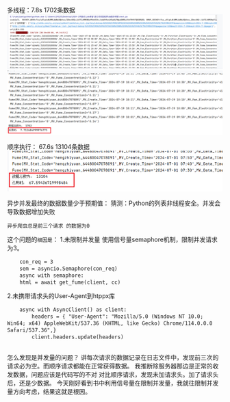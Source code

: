 


多线程：7.8s  1702条数据
![img.png](img.png)
![img_3.png](img_3.png)


顺序执行： 67.6s  13104条数据
![img_4.png](img_4.png)

异步并发最终的数据数量少于预期值：
猜测：Python的列表非线程安全。并发会导致数据增加失败


`异步爬虫总是前三个请求 的数据为0`

这个问题的`根因是`：
1.未限制并发量
        使用信号量semaphore机制，限制并发请求为3。
~~~
    con_req = 3
    sem = asyncio.Semaphore(con_req)
    async with semaphore:
    html = await get_fume(client, cc)
~~~

2.未携带请求头的User-Agent到htppx库
~~~
    async with AsyncClient() as client:
        headers = { "User-Agent": "Mozilla/5.0 (Windows NT 10.0; Win64; x64) AppleWebKit/537.36 (KHTML, like Gecko) Chrome/114.0.0.0 Safari/537.36",}
        client.headers.update(headers)
        
~~~

怎么发现是并发量的问题？
讲每次请求的数据记录在日志文件中，发现前三次的请求必为空。而顺序请求都能在正常获得数据。
我推断除服务器那边是正常的收发数据，问题应该是代码写的不对
对比顺序请求，发现未加请求头。加了请求头后，还是少数据。
今天刚好看到书中利用信号量在限制并发量，我就往限制并发量方向考虑，结果这就是根因。
